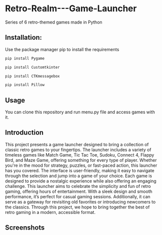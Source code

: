 # Retro-Realm---Game-Launcher
Series of 6 retro-themed games made in Python

## Installation:
Use the package manager pip to install the requirements

```python
pip install Pygame 

pip install Customtkinter

pip install CTKmessagebox

pip install Pillow
```

## Usage
You can clone this repository and run menu.py file and access games with it.

## Introduction

This project presents a game launcher designed to bring a collection of classic retro games to your fingertips. The launcher includes a variety of timeless games like Match Game, Tic Tac Toe, Sudoku, Connect 4, Flappy Bird, and Maze Game, offering something for every type of player. Whether you're in the mood for strategy, puzzles, or fast-paced action, this launcher has you covered. The interface is user-friendly, making it easy to navigate through the selection and jump into a game of your choice. Each game is designed to provide a nostalgic experience while also offering an engaging challenge. This launcher aims to celebrate the simplicity and fun of retro gaming, offering hours of entertainment. With a sleek design and smooth performance, it’s perfect for casual gaming sessions. Additionally, it can serve as a gateway for revisiting old favorites or introducing newcomers to the classics. Through this project, we hope to bring together the best of retro gaming in a modern, accessible format.

## Screenshots 



